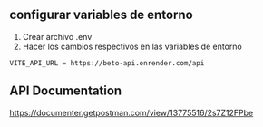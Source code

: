 ## configurar variables de entorno

1. Crear archivo .env
2. Hacer los cambios respectivos en las variables de entorno

`````
VITE_API_URL = https://beto-api.onrender.com/api

`````

## API Documentation 

https://documenter.getpostman.com/view/13775516/2s7Z12FPbe